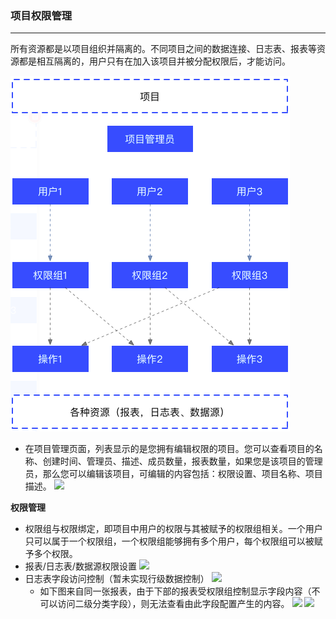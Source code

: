 ### 项目权限管理

---

所有资源都是以项目组织并隔离的。不同项目之间的数据连接、日志表、报表等资源都是相互隔离的，用户只有在加入该项目并被分配权限后，才能访问。

![](/assets/权限架构.png)

* 在项目管理页面，列表显示的是您拥有编辑权限的项目。您可以查看项目的名称、创建时间、管理员、描述、成员数量，报表数量，如果您是该项目的管理员，那么您可以编辑该项目，可编辑的内容包括：权限设置、项目名称、项目描述。
  ![](https://img.mubu.com/document_image/9affacbc-6cd2-4284-a635-0b985dd25185.jpg)

**权限管理**

* 权限组与权限绑定，即项目中用户的权限与其被赋予的权限组相关。一个用户只可以属于一个权限组，一个权限组能够拥有多个用户，每个权限组可以被赋予多个权限。
* 报表/日志表/数据源权限设置
  ![](https://img.mubu.com/document_image/85649c9c-d3c1-4421-92f5-e7ebfc1d599b.jpg)
* 日志表字段访问控制（暂未实现行级数据控制）
  ![](https://img.mubu.com/document_image/ac80dcde-15ce-4a27-97e7-9aed25e8f9f8.jpg)
  * 如下图来自同一张报表，由于下部的报表受权限组控制显示字段内容（不可以访问二级分类字段），则无法查看由此字段配置产生的内容。
    ![](https://img.mubu.com/document_image/9eb0b179-9400-49d4-884e-dc662401fa1b.jpg)
    ![](https://img.mubu.com/document_image/9779bb4a-58ff-45f8-a41a-8ba41634cd1b.jpg)



